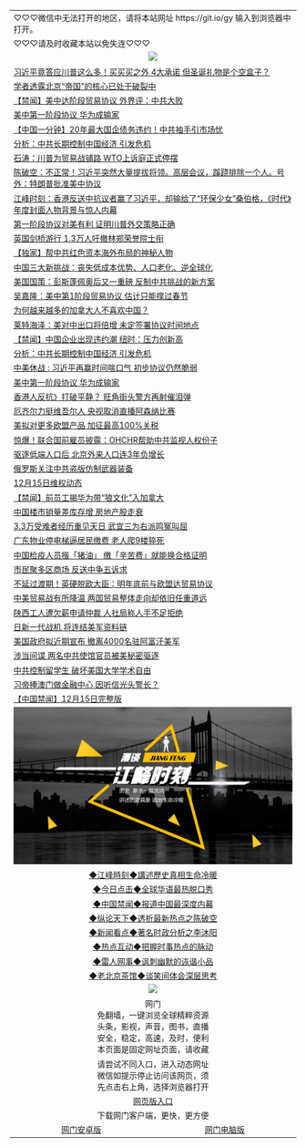  <table>
<tr>
<td colspan="2" align=left>
♡♡♡微信中无法打开的地区，请将本站网址 https://git.io/gy 输入到浏览器中打开。 
 </td>
</tr>
 <tr>
 <td colspan="2" align=left>
♡♡♡请及时收藏本站以免失连♡♡♡
</td>
 </tr>
  <tr>
    <td colspan="2" align=center><img src="https://cdn.jsdelivr.net/gh/gyoupiodf/im1/%E7%BD%91%E9%97%A8%E6%96%B0%E9%97%BB1.jpg"></td>
 </tr>
<tr><td colspan="2" align="left"><a href="https://xball.casa/oo.aspx?name=c1107289&key=eqxowaguscvmxdgc&from=gy">习近平竟答应川普这么多！买买买之外 4大承诺 但圣诞礼物是个空盒子？</a></td></tr>
<tr><td colspan="2" align="left"><a href="https://xball.casa/oo.aspx?name=c1107279&key=eqxowaguscvmxdgc&from=gy">学者透露北京“帝国”的核心已处于破裂中</a></td></tr>
<tr><td colspan="2" align="left"><a href="https://xball.casa/oo.aspx?name=c1107293&key=eqxowaguscvmxdgc&from=gy">【禁闻】美中达阶段贸易协议 外界评：中共大败</a></td></tr>
<tr><td colspan="2" align="left"><a href="https://xball.casa/oo.aspx?name=c1107290&key=eqxowaguscvmxdgc&from=gy">美中第一阶段协议 华为成输家</a></td></tr>
<tr><td colspan="2" align="left"><a href="https://xball.casa/oo.aspx?name=c1107261&key=eqxowaguscvmxdgc&from=gy">【中国一分钟】20年最大国企债务违约！中共袖手引市场忧</a></td></tr>
<tr><td colspan="2" align="left"><a href="https://xball.casa/oo.aspx?name=c1107291&key=eqxowaguscvmxdgc&from=gy">分析：中共长期控制中国经济 引发危机</a></td></tr>
 <tr><td colspan="2" align="left"><a href="https://xball.casa/oo.aspx?name=c816850&key=eqxowaguscvmxdgc&from=gy">石涛：川普为贸易战铺路 WTO上诉庭正式停摆</a></td></tr>
<tr><td colspan="2" align="left"><a href="https://xball.casa/oo.aspx?name=c816932&key=eqxowaguscvmxdgc&from=gy">陈破空：不正常！习近平突然大量提拔将领。高层会议，蹊跷排除一个人。号外：特朗普批准美中协议</a></td></tr>
<tr><td colspan="2" align="left"><a href="https://xball.casa/oo.aspx?name=c922850&key=eqxowaguscvmxdgc&from=gy">江峰时刻：香港反送中抗议者赢了习近平，却输给了“环保少女”桑伯格，《时代》年度封面人物背景与惊人内幕</a></td></tr>
<tr><td colspan="2" align="left"><a href="https://xball.casa/oo.aspx?name=c1107285&key=eqxowaguscvmxdgc&from=gy">第一阶段协议对美有利 证明川普外交策略正确</a></td></tr>
<tr><td colspan="2" align="left"><a href="https://xball.casa/oo.aspx?name=c1107277&key=eqxowaguscvmxdgc&from=gy">英国剑桥游行 1.3万人吁撤林郑荣誉院士衔</a></td></tr>
<tr><td colspan="2" align="left"><a href="https://xball.casa/oo.aspx?name=c1107012&key=eqxowaguscvmxdgc&from=gy">【独家】帮中共红色资本海外布局的神秘人物</a></td></tr>
<tr><td colspan="2" align="left"><a href="https://xball.casa/oo.aspx?name=c1107282&key=eqxowaguscvmxdgc&from=gy">中国三大新挑战：丧失低成本优势、人口老化、逆全球化</a></td></tr>
<tr><td colspan="2" align="left"><a href="https://xball.casa/oo.aspx?name=c1107326&key=eqxowaguscvmxdgc&from=gy">美国国策：彭斯蓬佩奥后又一重磅 反制中共挑战的新方案</a></td></tr>
<tr><td colspan="2" align="left"><a href="https://xball.casa/oo.aspx?name=c1107268&key=eqxowaguscvmxdgc&from=gy">吴嘉隆：美中第1阶段贸易协议 估计只能撑过春节</a></td></tr>
<tr><td colspan="2" align="left"><a href="https://xball.casa/oo.aspx?name=c1107278&key=eqxowaguscvmxdgc&from=gy">为何越来越多的加拿大人不喜欢中国？</a></td></tr>
<tr><td colspan="2" align="left"><a href="https://xball.casa/oo.aspx?name=c1107287&key=eqxowaguscvmxdgc&from=gy">莱特海泽：美对中出口将倍增 未定签署协议时间地点</a></td></tr>
<tr><td colspan="2" align="left"><a href="https://xball.casa/oo.aspx?name=c1107295&key=eqxowaguscvmxdgc&from=gy">【禁闻】中国企业出现违约潮 纽时：压力创新高</a></td></tr>
<tr><td colspan="2" align="left"><a href="https://xball.casa/oo.aspx?name=c1107284&key=eqxowaguscvmxdgc&from=gy">分析：中共长期控制中国经济 引发危机</a></td></tr>
<tr><td colspan="2" align="left"><a href="https://xball.casa/oo.aspx?name=c1107273&key=eqxowaguscvmxdgc&from=gy">中美休战 : 习近平再赢时间喘口气 初步协议仍然脆弱</a></td></tr>
<tr><td colspan="2" align="left"><a href="https://xball.casa/oo.aspx?name=c1107276&key=eqxowaguscvmxdgc&from=gy">美中第一阶段协议 华为成输家</a></td></tr>
<tr><td colspan="2" align="left"><a href="https://xball.casa/oo.aspx?name=c1107270&key=eqxowaguscvmxdgc&from=gy">香港人反抗》打破平静？ 旺角街头警方再射催泪弹</a></td></tr>
<tr><td colspan="2" align="left"><a href="https://xball.casa/oo.aspx?name=c1107328&key=eqxowaguscvmxdgc&from=gy">厄齐尔力挺维吾尔人 央视取消直播阿森纳比赛</a></td></tr>
<tr><td colspan="2" align="left"><a href="https://xball.casa/oo.aspx?name=c1107288&key=eqxowaguscvmxdgc&from=gy">美拟对更多欧盟产品 加征最高100%关税</a></td></tr>
<tr><td colspan="2" align="left"><a href="https://xball.casa/oo.aspx?name=c1107267&key=eqxowaguscvmxdgc&from=gy">惊爆！联合国前雇员披露：OHCHR帮助中共监视人权份子</a></td></tr>
<tr><td colspan="2" align="left"><a href="https://xball.casa/oo.aspx?name=c1107281&key=eqxowaguscvmxdgc&from=gy">驱逐低端人口后 北京外来人口连3年负增长</a></td></tr>
<tr><td colspan="2" align="left"><a href="https://xball.casa/oo.aspx?name=c1107272&key=eqxowaguscvmxdgc&from=gy">俄罗斯关注中共盗版仿制武器装备</a></td></tr>
<tr><td colspan="2" align="left"><a href="https://xball.casa/oo.aspx?name=c1107294&key=eqxowaguscvmxdgc&from=gy">12月15日维权动态</a></td></tr>
<tr><td colspan="2" align="left"><a href="https://xball.casa/oo.aspx?name=c1107296&key=eqxowaguscvmxdgc&from=gy">【禁闻】前员工揭华为带“狼文化”入加拿大</a></td></tr>
<tr><td colspan="2" align="left"><a href="https://xball.casa/oo.aspx?name=c1107311&key=eqxowaguscvmxdgc&from=gy">中国楼市销量差库存增 房地产股走衰</a></td></tr>
<tr><td colspan="2" align="left"><a href="https://xball.casa/oo.aspx?name=c1107274&key=eqxowaguscvmxdgc&from=gy">3.3万受难者经历重见天日 武宜三为右派鸣冤叫屈</a></td></tr>
<tr><td colspan="2" align="left"><a href="https://xball.casa/oo.aspx?name=c1107263&key=eqxowaguscvmxdgc&from=gy">广东物业停电梯逼居民缴费 老人爬9楼猝死</a></td></tr>
<tr><td colspan="2" align="left"><a href="https://xball.casa/oo.aspx?name=c1107271&key=eqxowaguscvmxdgc&from=gy">中国检疫人员揩「猪油」 缴「辛苦费」就能换合格证明</a></td></tr>
<tr><td colspan="2" align="left"><a href="https://xball.casa/oo.aspx?name=c1107313&key=eqxowaguscvmxdgc&from=gy">市民聚多区商场 反送中争五诉求</a></td></tr>
<tr><td colspan="2" align="left"><a href="https://xball.casa/oo.aspx?name=c1107283&key=eqxowaguscvmxdgc&from=gy">不延过渡期！英硬脱欧大臣：明年底前与欧盟达贸易协议</a></td></tr>
<tr><td colspan="2" align="left"><a href="https://xball.casa/oo.aspx?name=c1107275&key=eqxowaguscvmxdgc&from=gy">中美贸易战有所降温 两国贸易整体走向却依旧任重道远</a></td></tr>
<tr><td colspan="2" align="left"><a href="https://xball.casa/oo.aspx?name=c1107280&key=eqxowaguscvmxdgc&from=gy">陕西工人遭欠薪申请仲裁 人社局称人手不足拒绝</a></td></tr>
<tr><td colspan="2" align="left"><a href="https://xball.casa/oo.aspx?name=c1107327&key=eqxowaguscvmxdgc&from=gy">日新一代战机 将连结美军资料链</a></td></tr>
<tr><td colspan="2" align="left"><a href="https://xball.casa/oo.aspx?name=c1107269&key=eqxowaguscvmxdgc&from=gy">美国政府拟近期宣布 撤离4000名驻阿富汗美军</a></td></tr>
<tr><td colspan="2" align="left"><a href="https://xball.casa/oo.aspx?name=c1107292&key=eqxowaguscvmxdgc&from=gy">涉当间谍 两名中共使馆官员被美秘密驱逐</a></td></tr>
<tr><td colspan="2" align="left"><a href="https://xball.casa/oo.aspx?name=c1107312&key=eqxowaguscvmxdgc&from=gy">中共控制留学生 破坏美国大学学术自由</a></td></tr>
<tr><td colspan="2" align="left"><a href="https://xball.casa/oo.aspx?name=c1107358&key=eqxowaguscvmxdgc&from=gy">习帝捧澳门做金融中心 因听信光头警长？</a></td></tr>
<tr><td colspan="2" align="left"><a href="https://xball.casa/oo.aspx?name=c1107337&key=eqxowaguscvmxdgc&from=gy">【中国禁闻】12月15日完整版</a></td></tr>

 <tr>
   <td colspan="2" align=center><img src="https://github.com/gyoupiodf/im1/blob/master/jf-1.jpg"></td>
  </tr>
   <tr>
   <td colspan="2" align=center> 
<a href="https://xball.casa/oo.aspx?name=c922850&key=eqxowaguscvmxdgc&from=gy&tag=9877">◆江峰時刻◆講述歷史真相生命冷暖</a><br/>
    </td>
  </tr>
   <tr>
   <td colspan="2" align=center> 
<a href="https://xball.casa/oo.aspx?name=c816850&key=eqxowaguscvmxdgc&from=gy&tag=9877">◆今日点击◆全球华语最热脱口秀</a><br/>
    </td>
  </tr>
  <tr>
  <td colspan="2" align=center>
<a href="https://xball.casa/oo.aspx?name=c816860&key=eqxowaguscvmxdgc&from=gy&tag=99733110">◆中国禁闻◆报道中国最深度内幕</a><br/>
   </tr>
  <tr>
     <td colspan="2" align=center>
<a href="https://xball.casa/oo.aspx?name=c816855&key=eqxowaguscvmxdgc&from=gy&tag=997110">◆纵论天下◆透析最新热点之陈破空</a><br/>
   </tr>
   <tr>
      <td colspan="2" align=center>
<a href="https://xball.casa/oo.aspx?name=c838308&key=eqxowaguscvmxdgc&from=gy&tag=9973110">◆新闻看点◆著名时政分析之李沐阳</a><br/>
   </tr>
   <tr>
     <td colspan="2" align=center>
<a href="https://xball.casa/oo.aspx?name=c816852&key=eqxowaguscvmxdgc&from=gy&tag=9733110">◆热点互动◆把握时事热点的脉动</a><br/>
   </tr>
   <tr>
      <td colspan="2" align=center>
<a href="https://xball.casa/oo.aspx?name=c816694&key=eqxowaguscvmxdgc&from=gy&tag=93310">◆雷人网事◆讽刺幽默的诙谐小品</a><br/>
   </tr>
   <tr>
    <td colspan="2" align=center>
<a href="https://xball.casa/oo.aspx?name=c816650&key=eqxowaguscvmxdgc&from=gy&tag=9973110">◆老北京茶馆◆谈笑间体会深层思考</a><br/>
   </tr>
 <tr>
    <td colspan="2" align="center"><img src="https://gitlab.com/ogate2/up/raw/master/_/oGate65.jpg"/></td>
  </tr>
  <tr>
    <td colspan="2" align="center">网门<br/>免翻墙，一键浏览全球精粹资源<br/>头条，影视，声音，图书，直播<br/>安全，稳定，高速，及时，便利<br/>本页面是固定网址页面，请收藏</td>
  <tr>
  <tr>
    <td colspan="2" align="center">请尝试不同入口，进入动态网址<br/>微信如提示停止访问该网页，须<br/>先点击右上角，选择浏览器打开</td>
  <tr>
  <tr>
    <td colspan="2" align="center"><a href="https://cdn.statically.io/gh/otiny/up/master/show001.htm">网页版入口</a></td>
  </tr>
  <tr>
    <td colspan="2" align="center">下载网门客户端，更快，更方便</td>
  <tr>
  <tr>
    <td align="center"><a href="https://raw.githubusercontent.com/opipe/up/master/oGatea.apk">网门安卓版</a></td>
    <td align="center"><a href="https://raw.githubusercontent.com/opipe/up/master/oGate.zip">网门电脑版</a></td>
  </tr>
</table>


